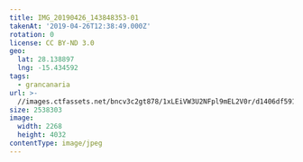 ```yaml
---
title: IMG_20190426_143848353-01
takenAt: '2019-04-26T12:38:49.000Z'
rotation: 0
license: CC BY-ND 3.0
geo:
  lat: 28.138897
  lng: -15.434592
tags:
  - grancanaria
url: >-
  //images.ctfassets.net/bncv3c2gt878/1xLEiVW3U2NFpl9mEL2V0r/d1406df591eda534e830a56bbbbc1072/img_20190426_143848353-01_40936562513_o
size: 2538303
image:
  width: 2268
  height: 4032
contentType: image/jpeg
---
```


